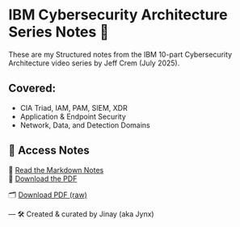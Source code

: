 # IBM Cybersecurity Architecture Series Notes 🔐
These are my Structured notes from the IBM 10-part Cybersecurity Architecture video series by Jeff Crem (July 2025).

## Covered:
- CIA Triad, IAM, PAM, SIEM, XDR
- Application & Endpoint Security
- Network, Data, and Detection Domains

## 📂 Access Notes
📘 [Read the Markdown Notes](notes/ibm_notes.md)  
📎 [Download the PDF](notes/IBM_notes.pdf)

🗂️ [Download PDF (raw)](https://github.com/jynxora/IBM-cyber-notes/raw/main/notes/IBM_notes.pdf)

— 🛠️ Created & curated by Jinay (aka Jynx)
